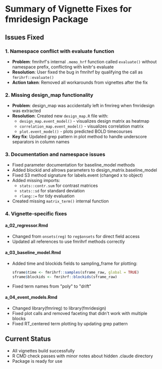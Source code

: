 # Summary of Vignette Fixes for fmridesign Package

## Issues Fixed

### 1. Namespace conflict with evaluate function
- **Problem**: fmrihrf's internal `.memo_hrf` function called `evaluate()` without namespace prefix, conflicting with knitr's evaluate
- **Resolution**: User fixed the bug in fmrihrf by qualifying the call as `fmrihrf::evaluate()`
- **Action taken**: Removed all workarounds from vignettes after the fix

### 2. Missing design_map functionality
- **Problem**: design_map was accidentally left in fmrireg when fmridesign was extracted
- **Resolution**: Created new `design_map.R` file with:
  - `design_map.event_model()` - visualizes design matrix as heatmap
  - `correlation_map.event_model()` - visualizes correlation matrix
  - `plot.event_model()` - plots predicted BOLD timecourses
- **Key fix**: Updated grep pattern in plot method to handle underscore separators in column names

### 3. Documentation and namespace issues
- Fixed parameter documentation for baseline_model methods
- Added blockid and allrows parameters to design_matrix.baseline_model
- Fixed S3 method signature for labels.event (changed x to object)
- Added missing imports:
  - `stats::contr.sum` for contrast matrices
  - `stats::sd` for standard deviation
  - `rlang::=` for tidy evaluation
- Created missing `matrix_term()` internal function

### 4. Vignette-specific fixes

#### a_02_regressor.Rmd
- Changed from `onsets(reg)` to `reg$onsets` for direct field access
- Updated all references to use fmrihrf methods correctly

#### a_03_baseline_model.Rmd  
- Added time and blockids fields to sampling_frame for plotting:
  ```r
  sframe$time <- fmrihrf::samples(sframe_raw, global = TRUE)
  sframe$blockids <- fmrihrf::blockids(sframe_raw)
  ```
- Fixed term names from "poly" to "drift"

#### a_04_event_models.Rmd
- Changed library(fmrireg) to library(fmridesign)
- Fixed plot calls and removed faceting that didn't work with multiple blocks
- Fixed RT_centered term plotting by updating grep pattern

## Current Status
- All vignettes build successfully
- R CMD check passes with minor notes about hidden .claude directory
- Package is ready for use